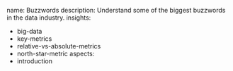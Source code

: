 name: Buzzwords
description: Understand some of the biggest buzzwords in the data industry.
insights:
  - big-data
  - key-metrics
  - relative-vs-absolute-metrics
  - north-star-metric
aspects:
  - introduction
  
 
